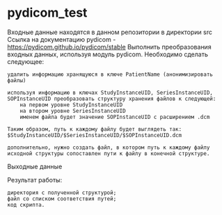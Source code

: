 # pydicom_test

Входные данные находятся в данном репозитории в директории src
Ссылка на документацию pydicom - https://pydicom.github.io/pydicom/stable
Выполнить преобразования входных данных, используя модуль pydicom. Необходимо сделать следующее:

    удалить информацию хранящуюся в ключе PatientName (анонимизировать файлы)

    используя информацию в ключах StudyInstanceUID, SeriesInstanceUID, SOPInstanceUID преобразовать структуру хранения файлов к следующей:
        на первом уровне StudyInstanceUID
        на втором уровне SeriesInstanceUID
        именем файла будет значение SOPInstanceUID с расширением .dcm

    Таким образом, путь к каждому файлу будет выглядеть так: $StudyInstanceUID/$SeriesInstanceUID/$SOPInstanceUID.dcm

    дополнительно, нужно создать файл, в котором путь к каждому файлу исходной структуры сопоставлен пути к файлу в конечной структуре.

Выходные данные

Результат работы:

    директория с полученной структурой;
    файл со списком соответствия путей;
    код скрипта.
